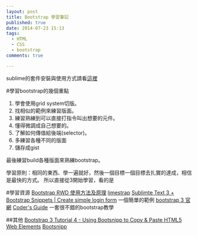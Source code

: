 ```yaml
---
layout: post
title: Bootstrap 學習筆記
published: true
date: 2014-07-23 15:13
tags:
  - HTML
  - CSS
  - bootstrap
comments: true

---
```

sublime的套件安裝與使用方式請看[這裡](http://bombertw.logdown.com/posts/2014/07/17/web-tools-sublime-3)

#學習bootstrap的幾個重點
1. 學會使用grid system切版。
2. 找相似的範例來練習版面。
3. 練習熟練到可以直接打指令叫出想要的元件。
4. 懂得微調成自己想要的。
5. 了解如何傳值給後端(selector)。
6. 多練習各種不同的版面
7. 儲存成gist

最後練習build各種版面來熟練bootstrap。

學習原則：相同的東西、學一遍就好，然後一個目標一個目標去扎實的達成，相信是最快的方式。
所以直接從3開始學習，看的是

#學習資源
[Bootstrap RWD 使用方法及原理](http://kimix.name/bootstrap-rwd-%E4%BD%BF%E7%94%A8%E6%96%B9%E6%B3%95%E5%8F%8A%E5%8E%9F%E7%90%86/)
[limestrap](http://limestrap.blogspot.tw/)
[Sublimte Text 3 + Bootstrap Snippets | Create simple login form](https://www.youtube.com/watch?v=VWp6J7Q59KE)
一個簡單的範例
[bootstrap 3 官網](http://getbootstrap.com/)
[Coder's Guide](https://coders-guide.com/course.php?c=bootstrap-3)
一套很不錯的bootstrap教學

##其他
[Bootstrap 3 Tutorial 4 - Using Bootsnipp to Copy & Paste HTML5 Web Elements](https://www.youtube.com/watch?v=u9CsdaFBw6o&list=PLK6iOan9XxVmDTKUWj3i3T3MoJn5j3eEO&index=4)
[Bootsnipp](http://bootsnipp.com/)





